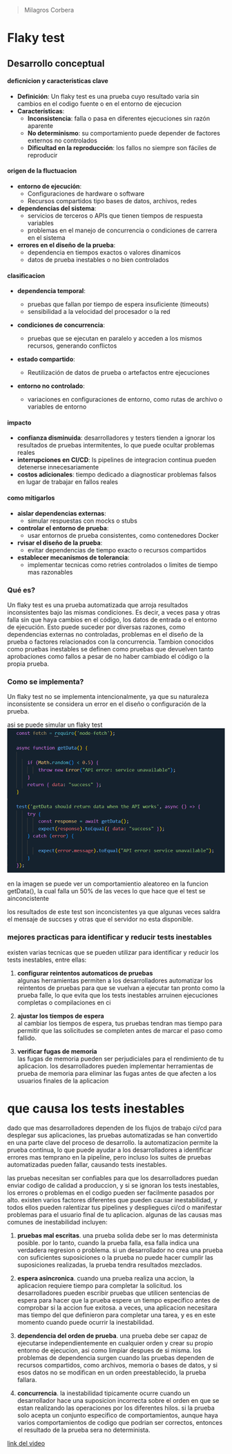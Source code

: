 > Milagros Corbera 

#  Flaky test

## Desarrollo conceptual

####  deficnicion y caracteristicas clave
-   **Definición**: Un flaky test es una prueba cuyo resultado varia sin cambios en el codigo fuente o en el entorno de ejecucion
-   **Características**:
    -   **Inconsistencia**: falla o pasa en diferentes ejecuciones sin razón aparente
    -   **No determinismo**: su comportamiento puede depender de factores externos no controlados
    -   **Dificultad en la reproducción**: los fallos no siempre son fáciles de reproducir

####  origen de la fluctuacion
-   **entorno de ejecución**:
    -   Configuraciones de hardware o software 
    -   Recursos compartidos tipo bases de datos, archivos, redes
-   **dependencias del sistema**:
    -   servicios de terceros o APIs que tienen tiempos de respuesta variables
    -   problemas en el manejo de concurrencia o condiciones de carrera en el sistema
-   **errores en el diseño de la prueba**:
    -   dependencia en tiempos exactos o valores dinamicos
    -   datos de prueba inestables o no bien controlados

#### clasificacion
-   **dependencia temporal**:
    
    -   pruebas que fallan por tiempo de espera insuficiente (timeouts)
    -   sensibilidad a la velocidad del procesador o la red
-   **condiciones de concurrencia**:
    
    -   pruebas que se ejecutan en paralelo y acceden a los mismos recursos, generando conflictos
-   **estado compartido**:
    
    -   Reutilización de datos de prueba o artefactos entre ejecuciones
-   **entorno no controlado**:
    -   variaciones en configuraciones de entorno, como rutas de archivo o variables de entorno

#### impacto

-   **confianza disminuida**: desarrolladores y testers tienden a ignorar los resultados de pruebas intermitentes, lo que puede ocultar problemas reales
-   **interrupciones en CI/CD**: ls pipelines de integracion continua pueden detenerse innecesariamente
-   **costos adicionales**: tiempo dedicado a diagnosticar problemas falsos en lugar de trabajar en fallos reales

#### como mitigarlos
-   **aislar dependencias externas**:
    -   simular respuestas con mocks o stubs
-   **controlar el entorno de prueba**:
    -   usar entornos de prueba consistentes, como contenedores Docker
-   **rvisar el diseño de la prueba**:
    -   evitar dependencias de tiempo exacto o recursos compartidos
-   **establecer mecanismos de tolerancia**:
    -   implementar tecnicas como retries controlados o limites de tiempo mas razonables

###  Qué es?
Un flaky test es una prueba automatizada que arroja resultados inconsistentes bajo las mismas condiciones. Es decir, a veces pasa y otras falla sin que haya cambios en el código, los datos de entrada o el entorno de ejecución. Esto puede suceder por diversas razones, como dependencias externas no controladas, problemas en el diseño de la prueba o factores relacionados con la concurrencia. Tambion conocidos como pruebas inestables se definen como pruebas que devuelven tanto aprobaciones como fallos a pesar de no haber cambiado el código o la propia prueba.


### Como se implementa?
Un flaky test no se implementa intencionalmente, ya que su naturaleza inconsistente se considera un error en el diseño o configuración de la prueba. 

asi se puede simular un flaky test
![simular un flaky](./js%20flaky%20test.png)

en la imagen se puede ver un comportamientio aleatoreo en la funcion getData(), la cual falla un 50% de las veces lo que hace que el test se ainconcistente

los resultados de este test son inconcistentes ya que algunas veces saldra el mensaje de succses y otras que el servidor no esta disponible.

### mejores practicas para identificar y reducir tests inestables

existen varias tecnicas que se pueden utilizar para identificar y reducir los tests inestables, entre ellas:

1. **configurar reintentos automaticos de pruebas**  
   algunas herramientas permiten a los desarrolladores automatizar los reintentos de pruebas para que se vuelvan a ejecutar tan pronto como la prueba falle, lo que evita que los tests inestables arruinen ejecuciones completas o compilaciones en ci

2. **ajustar los tiempos de espera**  
   al cambiar los tiempos de espera, tus pruebas tendran mas tiempo para permitir que las solicitudes se completen antes de marcar el paso como fallido.

3. **verificar fugas de memoria**  
   las fugas de memoria pueden ser perjudiciales para el rendimiento de tu aplicacion. los desarrolladores pueden implementar herramientas de prueba de memoria para eliminar las fugas antes de que afecten a los usuarios finales de la aplicacion


# que causa los tests inestables

dado que mas desarrolladores dependen de los flujos de trabajo ci/cd para desplegar sus aplicaciones, las pruebas automatizadas se han convertido en una parte clave del proceso de desarrollo. la automatizacion permite la prueba continua, lo que puede ayudar a los desarrolladores a identificar errores mas temprano en la pipeline, pero incluso los suites de pruebas automatizadas pueden fallar, causando tests inestables.

las pruebas necesitan ser confiables para que los desarrolladores puedan enviar codigo de calidad a produccion, y si se ignoran los tests inestables, los errores o problemas en el codigo pueden ser facilmente pasados por alto. existen varios factores diferentes que pueden causar inestabilidad, y todos ellos pueden ralentizar tus pipelines y despliegues ci/cd o manifestar problemas para el usuario final de tu aplicacion. algunas de las causas mas comunes de inestabilidad incluyen:

1. **pruebas mal escritas**. una prueba solida debe ser lo mas determinista posible. por lo tanto, cuando la prueba falla, esa falla indica una verdadera regresion o problema. si un desarrollador no crea una prueba con suficientes suposiciones o la prueba no puede hacer cumplir las suposiciones realizadas, la prueba tendra resultados mezclados.

2. **espera asincronica**. cuando una prueba realiza una accion, la aplicacion requiere tiempo para completar la solicitud. los desarrolladores pueden escribir pruebas que utilicen sentencias de espera para hacer que la prueba espere un tiempo especifico antes de comprobar si la accion fue exitosa. a veces, una aplicacion necesitara mas tiempo del que definieron para completar una tarea, y es en este momento cuando puede ocurrir la inestabilidad.

3. **dependencia del orden de prueba**. una prueba debe ser capaz de ejecutarse independientemente en cualquier orden y crear su propio entorno de ejecucion, asi como limpiar despues de si misma. los problemas de dependencia surgen cuando las pruebas dependen de recursos compartidos, como archivos, memoria o bases de datos, y si esos datos no se modifican en un orden preestablecido, la prueba fallara.

4. **concurrencia**. la inestabilidad tipicamente ocurre cuando un desarrollador hace una suposicion incorrecta sobre el orden en que se estan realizando las operaciones por los diferentes hilos. si la prueba solo acepta un conjunto especifico de comportamientos, aunque haya varios comportamientos de codigo que podrian ser correctos, entonces el resultado de la prueba sera no determinista.


[link del video ](https://youtu.be/W50FXZBhuNA)